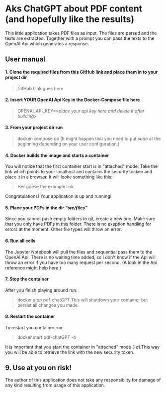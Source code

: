 # Aks ChatGPT about PDF content (and hopefully like the results)

This little application takes PDF files as input. The files are parsed and the texts are extracted.
Together with a prompt you can pass the texts to the OpenAI Api which generates a response.

## User manual

#### 1. Clone the required files from this GitHub link and place them in to your project dir
> GitHub Link goes here

#### 2. Insert YOUR OpenAI Api Key in the Docker-Compose file here
> OPENAI_API_KEY=<*place your api key here and delete it after building*>

#### 3. From your project dir run
> docker-compose up
(It might happen that you need to put *sudo* at the beginning depending on your user configuration.)

#### 4. Docker builds the image and starts a container
You will notice that the first container start is in "attached" mode.
Take the link which points to your localhost and contains the security tocken and place it in a browser. It will looke something like this:
> Her goese the example link

Congratulations! Your application is up and running!

#### 5. Place your PDFs in the dir *"src/files"*
Since you cannot push empty folders to git, create a new one. 
Make sure that you only have PDFs in this folder. There is no exeption handling for errors at the moment. Other file types will throw an error.

#### 6. Run all cells
The Jupyter Notebook will pull the files and sequential pass them to the OpenAI Api. There is no waiting time added, so I don't know if the Api will throw an error if you have too many request per second.
(A look in the Api reference might help here.)

#### 7. Stop the container
After you finish playing around run:
> docker stop pdf-chatGPT
This will shutdown your container but persist all changes you made.

#### 8. Restart the container
To restart you container run:
> docker start pdf-chatGPT -a

It is important that you start the container in "attached" mode (*-a*).This way you will be able to retrieve the link with the new security token.


## 9. Use at you on risk!
The author of this application does not take any responsiblity for damage of any kind resulting from usage of this application.